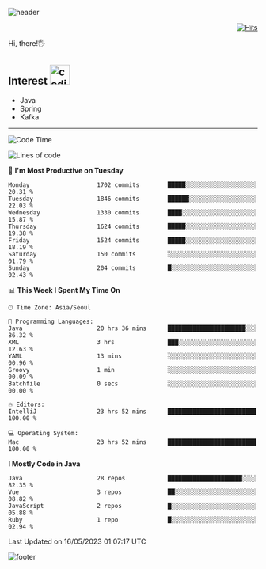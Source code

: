 ![header](https://capsule-render.vercel.app/api?type=soft&color=gradient&text=%20%20Gnoyes%20%20&fontAlign=30&fontSize=30&textBg=true&desc=Backend%20Developer&descAlign=60&descAlignY=50&&descSize=30)

<div align=right>
  
[![Hits](https://hits.seeyoufarm.com/api/count/incr/badge.svg?url=https%3A%2F%2Fgithub.com%2Fjeff-seyong)](https://hits.seeyoufarm.com)

</div>


Hi, there!🖐

## Interest <img src="https://media.giphy.com/media/bx3Cvt88j7PtM4SOaS/giphy.gif" alt="coding" width="40px" />

- Java
- Spring
- Kafka

---

<!--START_SECTION:waka-->
![Code Time](http://img.shields.io/badge/Code%20Time-524%20hrs%2049%20mins-blue)

![Lines of code](https://img.shields.io/badge/From%20Hello%20World%20I%27ve%20Written-1.0%20million%20lines%20of%20code-blue)

📅 **I'm Most Productive on Tuesday** 

```text
Monday                   1702 commits        █████░░░░░░░░░░░░░░░░░░░░   20.31 % 
Tuesday                  1846 commits        ██████░░░░░░░░░░░░░░░░░░░   22.03 % 
Wednesday                1330 commits        ████░░░░░░░░░░░░░░░░░░░░░   15.87 % 
Thursday                 1624 commits        █████░░░░░░░░░░░░░░░░░░░░   19.38 % 
Friday                   1524 commits        █████░░░░░░░░░░░░░░░░░░░░   18.19 % 
Saturday                 150 commits         ░░░░░░░░░░░░░░░░░░░░░░░░░   01.79 % 
Sunday                   204 commits         █░░░░░░░░░░░░░░░░░░░░░░░░   02.43 % 
```


📊 **This Week I Spent My Time On** 

```text
🕑︎ Time Zone: Asia/Seoul

💬 Programming Languages: 
Java                     20 hrs 36 mins      ██████████████████████░░░   86.32 % 
XML                      3 hrs               ███░░░░░░░░░░░░░░░░░░░░░░   12.63 % 
YAML                     13 mins             ░░░░░░░░░░░░░░░░░░░░░░░░░   00.96 % 
Groovy                   1 min               ░░░░░░░░░░░░░░░░░░░░░░░░░   00.09 % 
Batchfile                0 secs              ░░░░░░░░░░░░░░░░░░░░░░░░░   00.00 % 

🔥 Editors: 
IntelliJ                 23 hrs 52 mins      █████████████████████████   100.00 % 

💻 Operating System: 
Mac                      23 hrs 52 mins      █████████████████████████   100.00 % 
```

**I Mostly Code in Java** 

```text
Java                     28 repos            █████████████████████░░░░   82.35 % 
Vue                      3 repos             ██░░░░░░░░░░░░░░░░░░░░░░░   08.82 % 
JavaScript               2 repos             █░░░░░░░░░░░░░░░░░░░░░░░░   05.88 % 
Ruby                     1 repo              █░░░░░░░░░░░░░░░░░░░░░░░░   02.94 % 
```




 Last Updated on 16/05/2023 01:07:17 UTC
<!--END_SECTION:waka-->

<!--

<div align=center>
  
[![Gmail Badge](https://img.shields.io/badge/Gmail-d14836?style=flat&logo=Gmail&logoColor=white&link=mailto:sedragon.kim@gmail.com)](mailto:sedragon.kim@gmail.com) 

</div>

-->


![footer](https://capsule-render.vercel.app/api?type=waving&color=gradient&height=300&section=footer&animation=twinkling&reversal=true)
